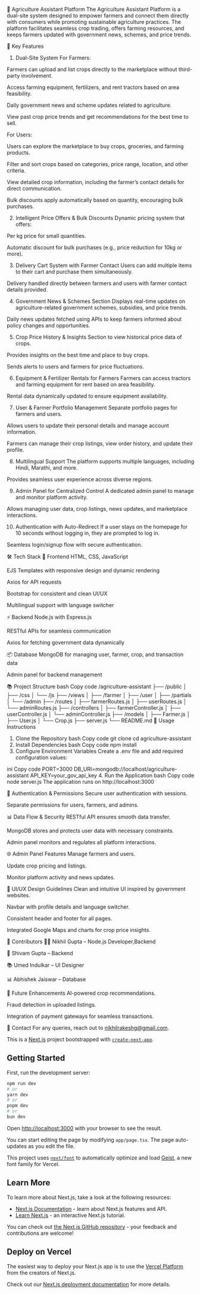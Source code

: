 🌾 Agriculture Assistant Platform
The Agriculture Assistant Platform is a dual-site system designed to empower farmers and connect them directly with consumers while promoting sustainable agriculture practices. The platform facilitates seamless crop trading, offers farming resources, and keeps farmers updated with government news, schemes, and price trends.

🚀 Key Features
1. Dual-Site System
For Farmers:

Farmers can upload and list crops directly to the marketplace without third-party involvement.

Access farming equipment, fertilizers, and rent tractors based on area feasibility.

Daily government news and scheme updates related to agriculture.

View past crop price trends and get recommendations for the best time to sell.

For Users:

Users can explore the marketplace to buy crops, groceries, and farming products.

Filter and sort crops based on categories, price range, location, and other criteria.

View detailed crop information, including the farmer’s contact details for direct communication.

Bulk discounts apply automatically based on quantity, encouraging bulk purchases.

2. Intelligent Price Offers & Bulk Discounts
Dynamic pricing system that offers:

Per kg price for small quantities.

Automatic discount for bulk purchases (e.g., price reduction for 10kg or more).

3. Delivery Cart System with Farmer Contact
Users can add multiple items to their cart and purchase them simultaneously.

Delivery handled directly between farmers and users with farmer contact details provided.

4. Government News & Schemes Section
Displays real-time updates on agriculture-related government schemes, subsidies, and price trends.

Daily news updates fetched using APIs to keep farmers informed about policy changes and opportunities.

5. Crop Price History & Insights
Section to view historical price data of crops.

Provides insights on the best time and place to buy crops.

Sends alerts to users and farmers for price fluctuations.

6. Equipment & Fertilizer Rentals for Farmers
Farmers can access tractors and farming equipment for rent based on area feasibility.

Rental data dynamically updated to ensure equipment availability.

7. User & Farmer Portfolio Management
Separate portfolio pages for farmers and users.

Allows users to update their personal details and manage account information.

Farmers can manage their crop listings, view order history, and update their profile.

8. Multilingual Support
The platform supports multiple languages, including Hindi, Marathi, and more.

Provides seamless user experience across diverse regions.

9. Admin Panel for Centralized Control
A dedicated admin panel to manage and monitor platform activity.

Allows managing user data, crop listings, news updates, and marketplace interactions.

10. Authentication with Auto-Redirect
If a user stays on the homepage for 10 seconds without logging in, they are prompted to log in.

Seamless login/signup flow with secure authentication.

🛠️ Tech Stack
🎨 Frontend
HTML, CSS, JavaScript

EJS Templates with responsive design and dynamic rendering

Axios for API requests

Bootstrap for consistent and clean UI/UX

Multilingual support with language switcher

⚡ Backend
Node.js with Express.js

RESTful APIs for seamless communication

Axios for fetching government data dynamically

📦 Database
MongoDB for managing user, farmer, crop, and transaction data

Admin panel for backend management

📚 Project Structure
bash
Copy code
/agriculture-assistant
├── /public
│   ├── /css
│   └── /js
├── /views
│   ├── /farmer
│   ├── /user
│   ├── /partials
│   └── /admin
├── /routes
│   ├── farmerRoutes.js
│   ├── userRoutes.js
│   └── adminRoutes.js
├── /controllers
│   ├── farmerController.js
│   ├── userController.js
│   └── adminController.js
├── /models
│   ├── Farmer.js
│   ├── User.js
│   └── Crop.js
├── server.js
└── README.md
📖 Usage Instructions
1. Clone the Repository
bash
Copy code
git clone 
cd agriculture-assistant
2. Install Dependencies
bash
Copy code
npm install
3. Configure Environment Variables
Create a .env file and add required configuration values:

ini
Copy code
PORT=3000
DB_URI=mongodb://localhost/agriculture-assistant
API_KEY=your_gov_api_key
4. Run the Application
bash
Copy code
node server.js
The application runs on http://localhost:3000

🔐 Authentication & Permissions
Secure user authentication with sessions.

Separate permissions for users, farmers, and admins.

📊 Data Flow & Security
RESTful API ensures smooth data transfer.

MongoDB stores and protects user data with necessary constraints.

Admin panel monitors and regulates all platform interactions.

🌐 Admin Panel Features
Manage farmers and users.

Update crop pricing and listings.

Monitor platform activity and news updates.

🎨 UI/UX Design Guidelines
Clean and intuitive UI inspired by government websites.

Navbar with profile details and language switcher.

Consistent header and footer for all pages.

Integrated Google Maps and charts for crop price insights.

📣 Contributors
👨‍💻 Nikhil Gupta – Node.js Developer,Backend

🌾 Shivam Gupta – Backend 

📚 Umed Indulkar – UI Designer

📊 Abhishek Jaiswar – Database 

📝 Future Enhancements
AI-powered crop recommendations.

Fraud detection in uploaded listings.

Integration of payment gateways for seamless transactions.

📧 Contact
For any queries, reach out to nikhilrakeshg@gmail.com.



This is a [Next.js](https://nextjs.org) project bootstrapped with [`create-next-app`](https://nextjs.org/docs/app/api-reference/cli/create-next-app).

## Getting Started

First, run the development server:

```bash
npm run dev
# or
yarn dev
# or
pnpm dev
# or
bun dev
```

Open [http://localhost:3000](http://localhost:3000) with your browser to see the result.

You can start editing the page by modifying `app/page.tsx`. The page auto-updates as you edit the file.

This project uses [`next/font`](https://nextjs.org/docs/app/building-your-application/optimizing/fonts) to automatically optimize and load [Geist](https://vercel.com/font), a new font family for Vercel.

## Learn More

To learn more about Next.js, take a look at the following resources:

- [Next.js Documentation](https://nextjs.org/docs) - learn about Next.js features and API.
- [Learn Next.js](https://nextjs.org/learn) - an interactive Next.js tutorial.

You can check out [the Next.js GitHub repository](https://github.com/vercel/next.js) - your feedback and contributions are welcome!

## Deploy on Vercel

The easiest way to deploy your Next.js app is to use the [Vercel Platform](https://vercel.com/new?utm_medium=default-template&filter=next.js&utm_source=create-next-app&utm_campaign=create-next-app-readme) from the creators of Next.js.

Check out our [Next.js deployment documentation](https://nextjs.org/docs/app/building-your-application/deploying) for more details.

